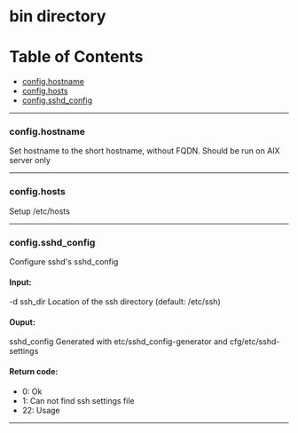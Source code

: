 
# bin directory

# Table of Contents

   * [config.hostname](#config.hostname)
   * [config.hosts](#config.hosts)
   * [config.sshd_config](#config.sshd_config)

---


### config.hostname

 Set hostname to the short hostname, without FQDN.
 Should be run on AIX server only

---
### config.hosts

 Setup /etc/hosts

---
### config.sshd_config

 Configure sshd's sshd_config

#### Input:

 -d ssh_dir	Location of the ssh directory (default: /etc/ssh)

#### Ouput:

 sshd_config 	Generated with etc/sshd_config-generator and cfg/etc/sshd-settings

#### Return code:

 *  0:        Ok
 *  1:	Can not find ssh settings file
 * 22:	Usage

---
